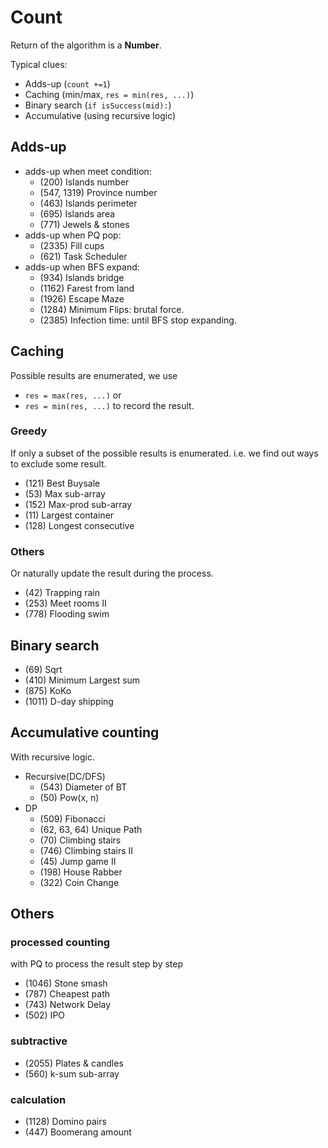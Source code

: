 # Count
Return of the algorithm is a **Number**.

Typical clues:
- Adds-up (`count +=1`)
- Caching (min/max, `res = min(res, ...)`)
- Binary search (`if isSuccess(mid):`)
- Accumulative (using recursive logic) 

## Adds-up

- adds-up when meet condition:
  - (200) Islands number
  - (547, 1319) Province number
  - (463) Islands perimeter
  - (695) Islands area
  - (771) Jewels & stones
- adds-up when PQ pop:
  - (2335) Fill cups
  - (621) Task Scheduler
- adds-up when BFS expand:
  - (934) Islands bridge
  - (1162) Farest from land
  - (1926) Escape Maze
  - (1284) Minimum Flips: brutal force.
  - (2385) Infection time: until BFS stop expanding.

## Caching
Possible results are enumerated, we use 
- `res = max(res, ...)` or
- `res = min(res, ...)`
to record the result.

### Greedy
If only a subset of the possible results is enumerated.
i.e. we find out ways to exclude some result.


- (121) Best Buysale
- (53) Max sub-array
- (152) Max-prod sub-array
- (11) Largest container
- (128) Longest consecutive

### Others
Or naturally update the result during the process.
- (42) Trapping rain
- (253) Meet rooms II
- (778) Flooding swim

## Binary search
- (69) Sqrt
- (410) Minimum Largest sum
- (875) KoKo
- (1011) D-day shipping

## Accumulative counting
With recursive logic.
- Recursive(DC/DFS)
  - (543) Diameter of BT
  - (50) Pow(x, n)
- DP  
  - (509) Fibonacci
  - (62, 63, 64) Unique Path
  - (70) Climbing stairs
  - (746) Climbing stairs II
  - (45) Jump game II
  - (198) House Rabber
  - (322) Coin Change

## Others
### processed counting
with PQ to process the result step by step
- (1046) Stone smash
- (787) Cheapest path
- (743) Network Delay
- (502) IPO


### subtractive
- (2055) Plates & candles
- (560) k-sum sub-array

### calculation
- (1128) Domino pairs
- (447) Boomerang amount